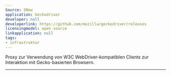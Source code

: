 ```yaml
---
Source: SNow
application: Geckodriver
developer: null
developerlink: https://github.com/mozilla/geckodriver/releases
licensingmodel: open source
linkapplication: null
tags:
- infrastruktur
---
```

Proxy zur Verwendung von W3C WebDriver-kompatiblen Clients zur Interaktion mit Gecko-basierten Browsern.

---
